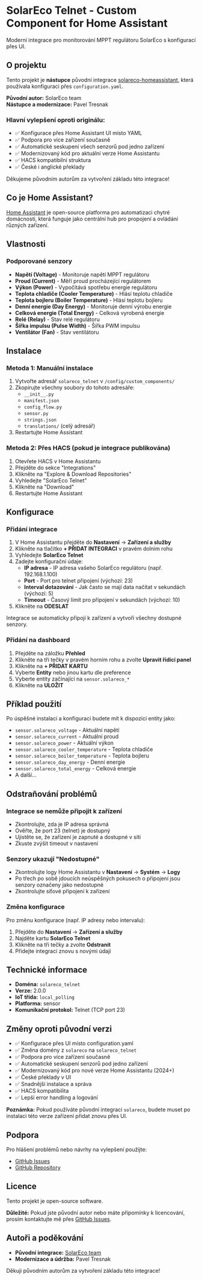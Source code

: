 # SolarEco Telnet - Custom Component for Home Assistant

Moderní integrace pro monitorování MPPT regulátoru SolarEco s konfigurací přes UI.

## O projektu

Tento projekt je **nástupce** původní integrace [solareco-homeassistant](https://gitea.solareco.cz/test/solareco-homeassistant), která používala konfiguraci přes `configuration.yaml`. 

**Původní autor:** SolarEco team  
**Nástupce a modernizace:** Pavel Tresnak

### Hlavní vylepšení oproti originálu:
- ✅ Konfigurace přes Home Assistant UI místo YAML
- ✅ Podpora pro více zařízení současně
- ✅ Automatické seskupení všech senzorů pod jedno zařízení
- ✅ Modernizovaný kód pro aktuální verze Home Assistantu
- ✅ HACS kompatibilní struktura
- ✅ České i anglické překlady

Děkujeme původním autorům za vytvoření základu této integrace!

## Co je Home Assistant?

[Home Assistant](https://www.home-assistant.io/) je open-source platforma pro automatizaci chytré domácnosti, která funguje jako centrální hub pro propojení a ovládání různých zařízení.

## Vlastnosti

### Podporované senzory

- **Napětí (Voltage)** - Monitoruje napětí MPPT regulátoru
- **Proud (Current)** - Měří proud procházející regulátorem
- **Výkon (Power)** - Vypočítává spotřebu energie regulátoru
- **Teplota chladiče (Cooler Temperature)** - Hlásí teplotu chladiče
- **Teplota bojleru (Boiler Temperature)** - Hlásí teplotu bojleru
- **Denní energie (Day Energy)** - Monitoruje denní výrobu energie
- **Celková energie (Total Energy)** - Celková vyrobená energie
- **Relé (Relay)** - Stav relé regulátoru
- **Šířka impulsu (Pulse Width)** - Šířka PWM impulsu
- **Ventilátor (Fan)** - Stav ventilátoru

## Instalace

### Metoda 1: Manuální instalace

1. Vytvořte adresář `solareco_telnet` v `/config/custom_components/`
2. Zkopírujte všechny soubory do tohoto adresáře:
   - `__init__.py`
   - `manifest.json`
   - `config_flow.py`
   - `sensor.py`
   - `strings.json`
   - `translations/` (celý adresář)
3. Restartujte Home Assistant

### Metoda 2: Přes HACS (pokud je integrace publikována)

1. Otevřete HACS v Home Assistantu
2. Přejděte do sekce "Integrations"
3. Klikněte na "Explore & Download Repositories"
4. Vyhledejte "SolarEco Telnet"
5. Klikněte na "Download"
6. Restartujte Home Assistant

## Konfigurace

### Přidání integrace

1. V Home Assistantu přejděte do **Nastavení** → **Zařízení a služby**
2. Klikněte na tlačítko **+ PŘIDAT INTEGRACI** v pravém dolním rohu
3. Vyhledejte **SolarEco Telnet**
4. Zadejte konfigurační údaje:
   - **IP adresa** - IP adresa vašeho SolarEco regulátoru (např. 192.168.1.100)
   - **Port** - Port pro telnet připojení (výchozí: 23)
   - **Interval dotazování** - Jak často se mají data načítat v sekundách (výchozí: 5)
   - **Timeout** - Časový limit pro připojení v sekundách (výchozí: 10)
5. Klikněte na **ODESLAT**

Integrace se automaticky připojí k zařízení a vytvoří všechny dostupné senzory.

### Přidání na dashboard

1. Přejděte na záložku **Přehled**
2. Klikněte na tři tečky v pravém horním rohu a zvolte **Upravit řídicí panel**
3. Klikněte na **+ PŘIDAT KARTU**
4. Vyberte **Entity** nebo jinou kartu dle preference
5. Vyberte entity začínající na `sensor.solareco_*`
6. Klikněte na **ULOŽIT**

## Příklad použití

Po úspěšné instalaci a konfiguraci budete mít k dispozici entity jako:

- `sensor.solareco_voltage` - Aktuální napětí
- `sensor.solareco_current` - Aktuální proud
- `sensor.solareco_power` - Aktuální výkon
- `sensor.solareco_cooler_temperature` - Teplota chladiče
- `sensor.solareco_boiler_temperature` - Teplota bojleru
- `sensor.solareco_day_energy` - Denní energie
- `sensor.solareco_total_energy` - Celková energie
- A další...

## Odstraňování problémů

### Integrace se nemůže připojit k zařízení

- Zkontrolujte, zda je IP adresa správná
- Ověřte, že port 23 (telnet) je dostupný
- Ujistěte se, že zařízení je zapnuté a dostupné v síti
- Zkuste zvýšit timeout v nastavení

### Senzory ukazují "Nedostupné"

- Zkontrolujte logy Home Assistantu v **Nastavení** → **Systém** → **Logy**
- Po třech po sobě jdoucích neúspěšných pokusech o připojení jsou senzory označeny jako nedostupné
- Zkontrolujte síťové připojení k zařízení

### Změna konfigurace

Pro změnu konfigurace (např. IP adresy nebo intervalu):

1. Přejděte do **Nastavení** → **Zařízení a služby**
2. Najděte kartu **SolarEco Telnet**
3. Klikněte na tři tečky a zvolte **Odstranit**
4. Přidejte integraci znovu s novými údaji

## Technické informace

- **Doména:** `solareco_telnet`
- **Verze:** 2.0.0
- **IoT třída:** `local_polling`
- **Platforma:** sensor
- **Komunikační protokol:** Telnet (TCP port 23)

## Změny oproti původní verzi

- ✅ Konfigurace přes UI místo configuration.yaml
- ✅ Změna domény z `solareco` na `solareco_telnet`
- ✅ Podpora pro více zařízení současně
- ✅ Automatické seskupení senzorů pod jedno zařízení
- ✅ Modernizovaný kód pro nové verze Home Assistantu (2024+)
- ✅ České překlady v UI
- ✅ Snadnější instalace a správa
- ✅ HACS kompatibilita
- ✅ Lepší error handling a logování

**Poznámka:** Pokud používáte původní integraci `solareco`, budete muset po instalaci této verze zařízení přidat znovu přes UI.

## Podpora

Pro hlášení problémů nebo návrhy na vylepšení použijte:
- [GitHub Issues](https://github.com/paveltresnak/solareco_telnet/issues)
- [GitHub Repository](https://github.com/paveltresnak/solareco_telnet)

## Licence

Tento projekt je open-source software. 

**Důležité:** Pokud jste původní autor nebo máte připomínky k licencování, prosím kontaktujte mě přes [GitHub Issues](https://github.com/paveltresnak/solareco_telnet/issues).

## Autoři a poděkování

- **Původní integrace:** [SolarEco team](https://gitea.solareco.cz/test/solareco-homeassistant)
- **Modernizace a údržba:** Pavel Tresnak

Děkuji původním autorům za vytvoření základu této integrace!
